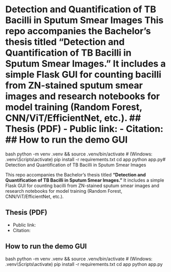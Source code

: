 # Detection and Quantification of TB Bacilli in Sputum Smear Images This repo accompanies the Bachelor’s thesis titled **“Detection and Quantification of TB Bacilli in Sputum Smear Images.”** It includes a simple Flask GUI for counting bacilli from ZN-stained sputum smear images and research notebooks for model training (Random Forest, CNN/ViT/EfficientNet, etc.). ## Thesis (PDF) - Public link: <!-- add after you publish --> - Citation: <!-- add your citation here --> ## How to run the demo GUI
bash
python -m venv .venv && source .venv/bin/activate   # (Windows: .venv\Scripts\activate)
pip install -r requirements.txt
cd app
python app.py# Detection and Quantification of TB Bacilli in Sputum Smear Images

This repo accompanies the Bachelor’s thesis titled **“Detection and Quantification of TB Bacilli in Sputum Smear Images.”** It includes a simple Flask GUI for counting bacilli from ZN-stained sputum smear images and research notebooks for model training (Random Forest, CNN/ViT/EfficientNet, etc.).

## Thesis (PDF)
- Public link: <!-- add after you publish -->
- Citation: <!-- add your citation here -->

## How to run the demo GUI
bash python -m venv .venv && source .venv/bin/activate # (Windows: .venv\Scripts\activate) pip install -r requirements.txt cd app python app.py
